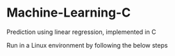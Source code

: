 # Machine-Learning-C
Prediction using linear regression, implemented in C

Run in a Linux environment by following the below steps
